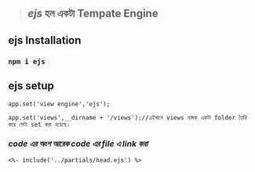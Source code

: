 > ## ***ejs*** হল একটা Tempate Engine 
## ejs Installation
### `npm i ejs`

## **ejs setup**
```
app.set('view engine','ejs');

app.set('views',__dirname + '/views');//এইখানে views নামক একটা folder তৈরি করে সেটা set করা হয়েছে।
```

### ***code এর অংশ আরেক code এর file এ link করা***

`<%- include('../partials/head.ejs') %>`